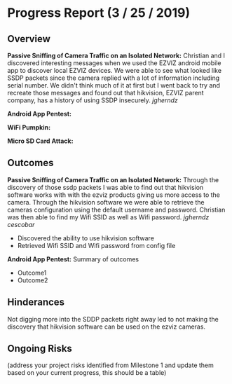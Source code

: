 # Progress Report (3 / 25 / 2019)
## Overview
**Passive Sniffing of Camera Traffic on an Isolated Network:** Christian and I discovered interesting messages when we used the EZVIZ android mobile app to discover local EZVIZ devices. We were able to see what looked like SSDP packets since the camera replied with a lot of information including serial number. We didn't think much of it at first but I went back to try and recreate those messages and found out that hikvision, EZVIZ parent company, has a history of using SSDP insecurely. _jgherndz_ 
  
**Android App Pentest:**
  
**WiFi Pumpkin:**
  
**Micro SD Card Attack:**
  
## Outcomes
**Passive Sniffing of Camera Traffic on an Isolated Network:** Through the discovery of those ssdp packets I was able to find out that hikvision software works with with the ezviz products giving us more access to the camera. Through the hikvision software we were able to retrieve the cameras configuration using the default username and password. Christian was then able to find my Wifi SSID as well as Wifi password. _jgherndz_ _cescobar_
* Discovered the ability to use hikvision software
* Retrieved Wifi SSID and Wifi password from config file
  
**Android App Pentest:** Summary of outcomes
* Outcome1
* Outcome2

## Hinderances
Not digging more into the SDDP packets right away led to not making the discovery that hikvision software can be used on the ezviz cameras.

## Ongoing Risks
(address your project risks identified from Milestone 1 and update them based on your current progress, this should be a table)
